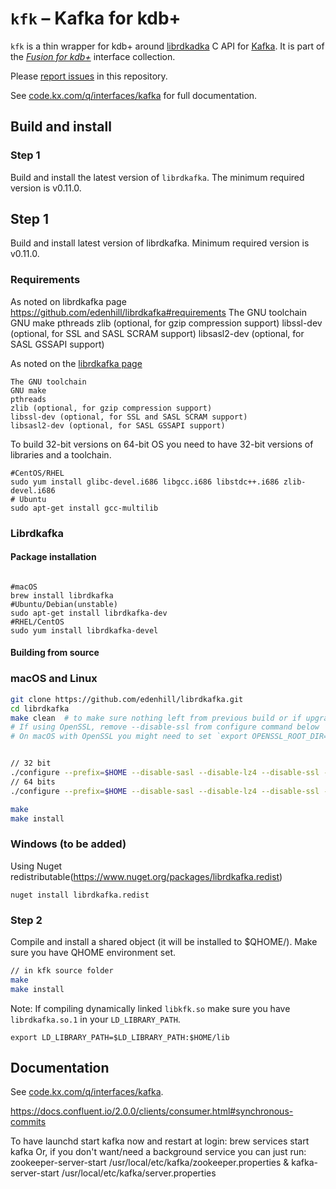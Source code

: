 # `kfk` – Kafka for kdb+


`kfk` is a thin wrapper for kdb+ around [librdkadka](https://github.com/edenhill/librdkafka) C API for [Kafka](https://kafka.apache.org/). 
It is part of the [_Fusion for kdb+_](http://code.kx.com/q/interfaces/fusion/) interface collection.

Please [report issues](https://github.com/KxSystems/kafka/issues) in this repository.

See [code.kx.com/q/interfaces/kafka](http://code.kx.com/q/interfaces/kafka/) for full documentation.


## Build and install

### Step 1

Build and install the latest version of `librdkafka`. The minimum required version is v0.11.0.

## Step 1
Build and install latest version of librdkafka. Minimum required version is v0.11.0.
### Requirements
As noted on librdkafka page https://github.com/edenhill/librdkafka#requirements
  The GNU toolchain
  GNU make
    pthreads
  zlib (optional, for gzip compression support)
  libssl-dev (optional, for SSL and SASL SCRAM support)
  libsasl2-dev (optional, for SASL GSSAPI support)


As noted on the [librdkafka page](https://github.com/edenhill/librdkafka#requirements)
```
The GNU toolchain
GNU make
pthreads
zlib (optional, for gzip compression support)
libssl-dev (optional, for SSL and SASL SCRAM support)
libsasl2-dev (optional, for SASL GSSAPI support)
```
To build 32-bit versions on 64-bit OS you need to have 32-bit versions of libraries and a toolchain.
```
#CentOS/RHEL
sudo yum install glibc-devel.i686 libgcc.i686 libstdc++.i686 zlib-devel.i686
# Ubuntu
sudo apt-get install gcc-multilib
```
### Librdkafka
#### Package installation
```

#macOS
brew install librdkafka
#Ubuntu/Debian(unstable)
sudo apt-get install librdkafka-dev
#RHEL/CentOS
sudo yum install librdkafka-devel
```
#### Building from source 
### macOS and Linux

```bash
git clone https://github.com/edenhill/librdkafka.git
cd librdkafka
make clean  # to make sure nothing left from previous build or if upgrading/rebuilding
# If using OpenSSL, remove --disable-ssl from configure command below
# On macOS with OpenSSL you might need to set `export OPENSSL_ROOT_DIR=/usr/local/Cellar/openssl/1.0.2k` before proceeding


// 32 bit
./configure --prefix=$HOME --disable-sasl --disable-lz4 --disable-ssl --mbits=32 
// 64 bits
./configure --prefix=$HOME --disable-sasl --disable-lz4 --disable-ssl --mbits=64

make
make install
```
### Windows (to be added)
Using Nuget redistributable(https://www.nuget.org/packages/librdkafka.redist)

```
nuget install librdkafka.redist
```


### Step 2

Compile and install a shared object (it will be installed to $QHOME/<arch>). Make sure you have QHOME environment set.
```bash
// in kfk source folder
make
make install
```
Note: If compiling dynamically linked `libkfk.so` make sure you have `librdkafka.so.1` in your `LD_LIBRARY_PATH`.
```
export LD_LIBRARY_PATH=$LD_LIBRARY_PATH:$HOME/lib
```


## Documentation

See [code.kx.com/q/interfaces/kafka](http://code.kx.com/q/interfaces/kafka/).


https://docs.confluent.io/2.0.0/clients/consumer.html#synchronous-commits

To have launchd start kafka now and restart at login:
  brew services start kafka
Or, if you don't want/need a background service you can just run:
  zookeeper-server-start /usr/local/etc/kafka/zookeeper.properties & kafka-server-start /usr/local/etc/kafka/server.properties
  

